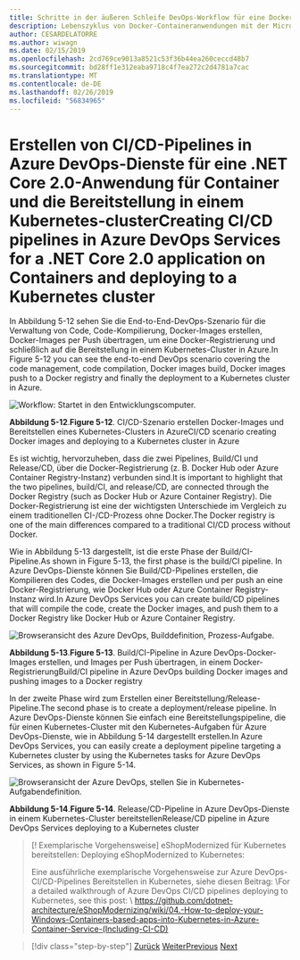 ```yaml
---
title: Schritte in der äußeren Schleife DevOps-Workflow für eine Docker-Anwendung
description: Lebenszyklus von Docker-Containeranwendungen mit der Microsoft-Plattform und Tools
author: CESARDELATORRE
ms.author: wiwagn
ms.date: 02/15/2019
ms.openlocfilehash: 2cd769ce9013a8521c53f36b44ea260ceccd48b7
ms.sourcegitcommit: bd28ff1e312eaba9718c4f7ea272c2d4781a7cac
ms.translationtype: MT
ms.contentlocale: de-DE
ms.lasthandoff: 02/26/2019
ms.locfileid: "56834965"
---
```

# <a name="creating-cicd-pipelines-in-azure-devops-services-for-a-net-core-20-application-on-containers-and-deploying-to-a-kubernetes-cluster"></a><span data-ttu-id="20a06-103">Erstellen von CI/CD-Pipelines in Azure DevOps-Dienste für eine .NET Core 2.0-Anwendung für Container und die Bereitstellung in einem Kubernetes-cluster</span><span class="sxs-lookup"><span data-stu-id="20a06-103">Creating CI/CD pipelines in Azure DevOps Services for a .NET Core 2.0 application on Containers and deploying to a Kubernetes cluster</span></span>

<span data-ttu-id="20a06-104">In Abbildung 5-12 sehen Sie die End-to-End-DevOps-Szenario für die Verwaltung von Code, Code-Kompilierung, Docker-Images erstellen, Docker-Images per Push übertragen, um eine Docker-Registrierung und schließlich auf die Bereitstellung in einem Kubernetes-Cluster in Azure.</span><span class="sxs-lookup"><span data-stu-id="20a06-104">In Figure 5-12 you can see the end-to-end DevOps scenario covering the code management, code compilation, Docker images build, Docker images push to a Docker registry and finally the deployment to a Kubernetes cluster in Azure.</span></span>

![Workflow: Startet in den Entwicklungscomputer.](media/docker-workflow-ci-cd-aks.png)

<span data-ttu-id="20a06-107">**Abbildung 5-12**.</span><span class="sxs-lookup"><span data-stu-id="20a06-107">**Figure 5-12**.</span></span> <span data-ttu-id="20a06-108">CI/CD-Szenario erstellen Docker-Images und Bereitstellen eines Kubernetes-Clusters in Azure</span><span class="sxs-lookup"><span data-stu-id="20a06-108">CI/CD scenario creating Docker images and deploying to a Kubernetes cluster in Azure</span></span>

<span data-ttu-id="20a06-109">Es ist wichtig, hervorzuheben, dass die zwei Pipelines, Build/CI und Release/CD, über die Docker-Registrierung (z. B. Docker Hub oder Azure Container Registry-Instanz) verbunden sind.</span><span class="sxs-lookup"><span data-stu-id="20a06-109">It is important to highlight that the two pipelines, build/CI, and release/CD, are connected through the Docker Registry (such as Docker Hub or Azure Container Registry).</span></span> <span data-ttu-id="20a06-110">Die Docker-Registrierung ist eine der wichtigsten Unterschiede im Vergleich zu einem traditionellen CI-/CD-Prozess ohne Docker.</span><span class="sxs-lookup"><span data-stu-id="20a06-110">The Docker registry is one of the main differences compared to a traditional CI/CD process without Docker.</span></span>

<span data-ttu-id="20a06-111">Wie in Abbildung 5-13 dargestellt, ist die erste Phase der Build/CI-Pipeline.</span><span class="sxs-lookup"><span data-stu-id="20a06-111">As shown in Figure 5-13, the first phase is the build/CI pipeline.</span></span> <span data-ttu-id="20a06-112">In Azure DevOps-Dienste können Sie Build/CD-Pipelines erstellen, die Kompilieren des Codes, die Docker-Images erstellen und per push an eine Docker-Registrierung, wie Docker Hub oder Azure Container Registry-Instanz wird.</span><span class="sxs-lookup"><span data-stu-id="20a06-112">In Azure DevOps Services you can create build/CD pipelines that will compile the code, create the Docker images, and push them to a Docker Registry like Docker Hub or Azure Container Registry.</span></span>

![Browseransicht des Azure DevOps, Builddefinition, Prozess-Aufgabe.](media/build-ci-pipeline-azure-devops-push-to-docker-registry.png)

<span data-ttu-id="20a06-114">**Abbildung 5-13**.</span><span class="sxs-lookup"><span data-stu-id="20a06-114">**Figure 5-13**.</span></span> <span data-ttu-id="20a06-115">Build/CI-Pipeline in Azure DevOps-Docker-Images erstellen, und Images per Push übertragen, in einem Docker-Registrierung</span><span class="sxs-lookup"><span data-stu-id="20a06-115">Build/CI pipeline in Azure DevOps building Docker images and pushing images to a Docker registry</span></span>

<span data-ttu-id="20a06-116">In der zweite Phase wird zum Erstellen einer Bereitstellung/Release-Pipeline.</span><span class="sxs-lookup"><span data-stu-id="20a06-116">The second phase is to create a deployment/release pipeline.</span></span> <span data-ttu-id="20a06-117">In Azure DevOps-Dienste können Sie einfach eine Bereitstellungspipeline, die für einen Kubernetes-Cluster mit den Kubernetes-Aufgaben für Azure DevOps-Dienste, wie in Abbildung 5-14 dargestellt erstellen.</span><span class="sxs-lookup"><span data-stu-id="20a06-117">In Azure DevOps Services, you can easily create a deployment pipeline targeting a Kubernetes cluster by using the Kubernetes tasks for Azure DevOps Services, as shown in Figure 5-14.</span></span>

![Browseransicht der Azure DevOps, stellen Sie in Kubernetes-Aufgabendefinition.](media/release-cd-pipeline-azure-devops-deploy-to-kubernetes.png)

<span data-ttu-id="20a06-119">**Abbildung 5-14**.</span><span class="sxs-lookup"><span data-stu-id="20a06-119">**Figure 5-14**.</span></span> <span data-ttu-id="20a06-120">Release/CD-Pipeline in Azure DevOps-Dienste in einem Kubernetes-Cluster bereitstellen</span><span class="sxs-lookup"><span data-stu-id="20a06-120">Release/CD pipeline in Azure DevOps Services deploying to a Kubernetes cluster</span></span>

> [! Exemplarische Vorgehensweise]<span data-ttu-id="20a06-121"> eShopModernized für Kubernetes bereitstellen:</span><span class="sxs-lookup"><span data-stu-id="20a06-121"> Deploying eShopModernized to Kubernetes:</span></span>
>
> <span data-ttu-id="20a06-122">Eine ausführliche exemplarische Vorgehensweise zur Azure DevOps-CI/CD-Pipelines Bereitstellen in Kubernetes, siehe diesen Beitrag: \\</span><span class="sxs-lookup"><span data-stu-id="20a06-122">For a detailed walkthrough of Azure DevOps CI/CD pipelines deploying to Kubernetes, see this post: \\</span></span>
><https://github.com/dotnet-architecture/eShopModernizing/wiki/04.-How-to-deploy-your-Windows-Containers-based-apps-into-Kubernetes-in-Azure-Container-Service-(Including-CI-CD)>

>[!div class="step-by-step"]
><span data-ttu-id="20a06-123">[Zurück](docker-application-outer-loop-devops-workflow.md)
>[Weiter](../run-manage-monitor-docker-environments/index.md)</span><span class="sxs-lookup"><span data-stu-id="20a06-123">[Previous](docker-application-outer-loop-devops-workflow.md)
[Next](../run-manage-monitor-docker-environments/index.md)</span></span>
